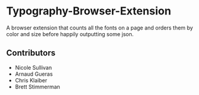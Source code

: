 Typography-Browser-Extension
============================

A browser extension that counts all the fonts on a page and orders them by color and size before happily outputting some json.

Contributors
------------
* Nicole Sullivan
* Arnaud Gueras
* Chris Klaiber
* Brett Stimmerman
